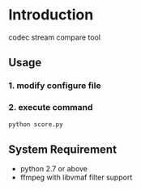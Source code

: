 # Introduction
codec stream compare tool

## Usage

### 1. modify configure file

### 2. execute command
```python
python score.py
```

## System Requirement
- python 2.7 or above
- ffmpeg with libvmaf filter support
